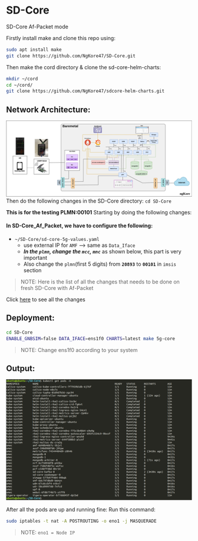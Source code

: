 # SD-Core
SD-Core  Af-Packet mode

Firstly install make and clone this repo using:
```bash
sudo apt install make
git clone https://github.com/NgKore47/SD-Core.git
```
Then make the cord directory & clone the sd-core-helm-charts:
```bash
mkdir ~/cord
cd ~/cord/
git clone https://github.com/NgKore47/sdcore-helm-charts.git
```
## Network Architecture:
![image](./images/SDCore-af_packet.png)
Then do the following changes in the SD-Core directory: `cd SD-Core`

**This is for the testing PLMN:00101**
Starting by doing the following changes:

#### In SD-Core_Af_Packet, we have to configure the following:
- `~/SD-Core/sd-core-5g-values.yaml`
	- use external IP for `AMF` --> same as `Data_Iface`
	- ***In the `plmn`, change the `mcc`, `mnc`*** as shown below, this part is very important
	- Also change the `plmn`(first 5 digits) from **`20893`** to **`00101`** in `imsis` section

> NOTE: Here is the list of all the changes that needs to be done on fresh SD-Core with Af-Packet

Click [here](https://github.com/NgKore47/SD-Core/blob/main/git-diff.md) to see all the changes 

## Deployment:
```bash
cd SD-Core
ENABLE_GNBSIM=false DATA_IFACE=ens1f0 CHARTS=latest make 5g-core
```
>NOTE: Change ens1f0 according to your system

## Output:
![Alt text](image.png)

After all the pods are up and running fine:
Run this command:
```bash
sudo iptables -t nat -A POSTROUTING -o eno1 -j MASQUERADE
```
>NOTE: `eno1 = Node IP`
